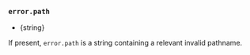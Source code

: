 ### `error.path`

* {string}

If present, `error.path` is a string containing a relevant invalid pathname.
